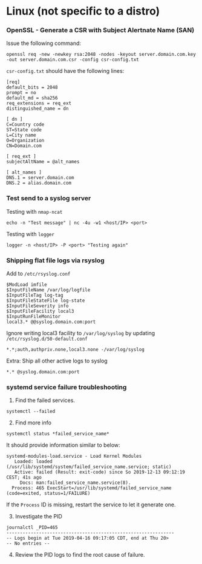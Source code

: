 # Linux (not specific to a distro)

### OpenSSL - Generate a CSR with Subject Alertnate Name (SAN)

Issue the following command:

`openssl req -new -newkey rsa:2048 -nodes -keyout server.domain.com.key -out server.domain.com.csr -config csr-config.txt`

`csr-config.txt` should have the following lines:

```
[req]
default_bits = 2048
prompt = no
default_md = sha256
req_extensions = req_ext
distinguished_name = dn

[ dn ]
C=Country code
ST=State code
L=City name
O=Organization
CN=Domain.com

[ req_ext ]
subjectAltName = @alt_names

[ alt_names ]
DNS.1 = server.domain.com
DNS.2 = alias.domain.com
```

### Test send to a syslog server

Testing with `nmap-ncat`

`echo -n "Test message" | nc -4u -w1 <host/IP> <port>`

Testing with `logger`

`logger -n <host/IP> -P <port> "Testing again"`

### Shipping flat file logs via rsyslog

Add to `/etc/rsyslog.conf`

```
$ModLoad imfile
$InputFileName /var/log/logfile
$InputFileTag log-tag
$InputFileStateFile log-state
$InputFileSeverity info
$InputFileFacility local3
$InputRunFileMonitor
local3.* @@syslog.domain.com:port
```

Ignore writing local3 facility to `/var/log/syslog` by updating `/etc/rsyslog.d/50-default.conf`

`*.*;auth,authpriv.none,local3.none -/var/log/syslog`

Extra: Ship all other active logs to syslog

`*.* @syslog.domain.com:port`

### systemd service failure troubleshooting


1. Find the failed services.

```
systemctl --failed
```

2. Find more info

```
systemctl status *failed_service_name*
```

It should provide information similar to below:

```
systemd-modules-load.service - Load Kernel Modules      
   Loaded: loaded (/usr/lib/systemd/system/failed_service_name.service; static)     
   Active: failed (Result: exit-code) since So 2019-12-13 09:12:19 CEST; 41s ago  
     Docs: man:failed_service_name.service(8).  
  Process: 465 ExecStart=/usr/lib/systemd/failed_service_name (code=exited, status=1/FAILURE)
```

If the `Process` ID is missing, restart the service to let it generate one.

3. Investigate the PID

```
journalctl _PID=465
--------------------------------------------------------------
-- Logs begin at Tue 2019-04-16 09:17:05 CDT, end at Thu 20>
-- No entries --
```

4. Review the PID logs to find the root cause of failure.
